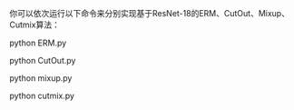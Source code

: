 你可以依次运行以下命令来分别实现基于ResNet-18的ERM、CutOut、Mixup、Cutmix算法：

python ERM.py

python CutOut.py

python mixup.py

python cutmix.py
